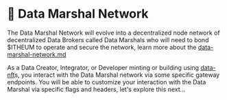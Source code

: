 # 🥋 Data Marshal Network

The Data Marshal Network will evolve into a decentralized node network of decentralized Data Brokers called Data Marshals who will need to bond $ITHEUM to operate and secure the network, learn more about the [data-marshal-network.md](../../data-marshal-network.md "mention")

As a Data Creator, Integrator, or Developer minting or building using [data-nft](../../data-nft/ "mention")s, you interact with the Data Marshal network via some specific gateway endpoints. You will be able to customize your interaction with the Data Marshal via specific flags and headers, let's explore this next...
